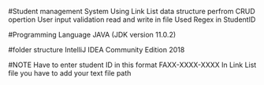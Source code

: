 #Student management System
Using Link List data structure perfrom CRUD opertion
User input validation
read and write in file
Used Regex in StudentID


#Programming Language
JAVA (JDK version 11.0.2)

#folder structure
IntelliJ IDEA Community Edition 2018


#NOTE
Have to enter student ID in this format FAXX-XXXX-XXXX
In Link List file you have to add your text file path

